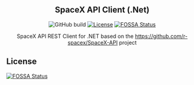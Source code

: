 <div align="center">
  
## SpaceX API Client (.Net)

![GitHub build](https://badreddinedlaila.visualstudio.com/_apis/public/build/definitions/4f607e55-7398-4dad-bfb6-c34edbcee0a9/13/badge)
[![License](https://img.shields.io/badge/License-Apache%202.0-blue.svg)](https://opensource.org/licenses/Apache-2.0)
[![FOSSA Status](https://app.fossa.io/api/projects/git%2Bgithub.com%2Fbadreddine-dlaila%2FSpaceX.Net.svg?type=shield)](https://app.fossa.io/projects/git%2Bgithub.com%2Fbadreddine-dlaila%2FSpaceX.Net?ref=badge_shield)

SpaceX API REST Client for .NET based on the https://github.com/r-spacex/SpaceX-API project
</div>


## License
[![FOSSA Status](https://app.fossa.io/api/projects/git%2Bgithub.com%2Fbadreddine-dlaila%2FSpaceX.Net.svg?type=large)](https://app.fossa.io/projects/git%2Bgithub.com%2Fbadreddine-dlaila%2FSpaceX.Net?ref=badge_large)